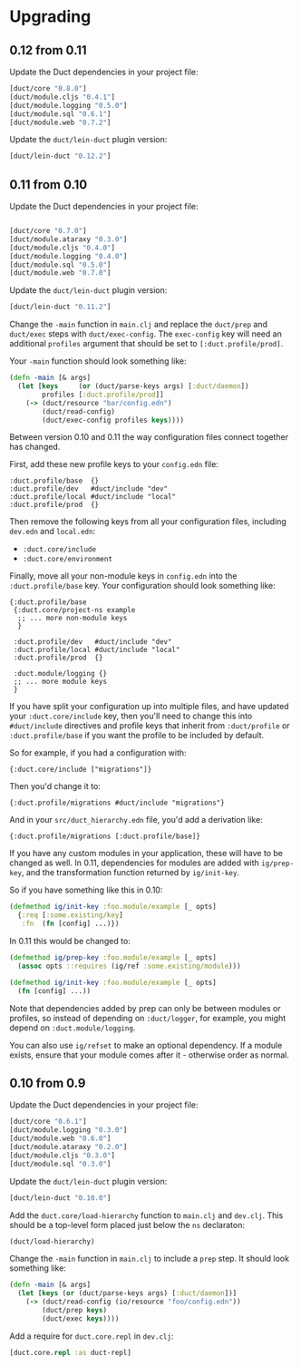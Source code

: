 # Upgrading

## 0.12 from 0.11

Update the Duct dependencies in your project file:

```clojure
[duct/core "0.8.0"]
[duct/module.cljs "0.4.1"]
[duct/module.logging "0.5.0"]
[duct/module.sql "0.6.1"]
[duct/module.web "0.7.2"]
```

Update the `duct/lein-duct` plugin version:

```clojure
[duct/lein-duct "0.12.2"]
```

## 0.11 from 0.10

Update the Duct dependencies in your project file:

```clojure

[duct/core "0.7.0"]
[duct/module.ataraxy "0.3.0"]
[duct/module.cljs "0.4.0"]
[duct/module.logging "0.4.0"]
[duct/module.sql "0.5.0"]
[duct/module.web "0.7.0"]
```

Update the `duct/lein-duct` plugin version:

```clojure
[duct/lein-duct "0.11.2"]
```

Change the `-main` function in `main.clj` and replace the `duct/prep`
and `duct/exec` steps with `duct/exec-config`. The `exec-config` key
will need an additional `profiles` argument that should be set to
`[:duct.profile/prod]`.

Your `-main` function should look something like:

```clojure
(defn -main [& args]
  (let [keys     (or (duct/parse-keys args) [:duct/daemon])
        profiles [:duct.profile/prod]]
    (-> (duct/resource "bar/config.edn")
        (duct/read-config)
        (duct/exec-config profiles keys))))
```

Between version 0.10 and 0.11 the way configuration files connect
together has changed.

First, add these new profile keys to your `config.edn` file:

```edn
:duct.profile/base  {}
:duct.profile/dev   #duct/include "dev"
:duct.profile/local #duct/include "local"
:duct.profile/prod  {}
```

Then remove the following keys from all your configuration files,
including `dev.edn` and `local.edn`:

* `:duct.core/include`
* `:duct.core/environment`

Finally, move all your non-module keys in `config.edn` into the
`:duct.profile/base` key. Your configuration should look something
like:

```edn
{:duct.profile/base
 {:duct.core/project-ns example
  ;; ... more non-module keys
  }

 :duct.profile/dev   #duct/include "dev"
 :duct.profile/local #duct/include "local"
 :duct.profile/prod  {}

 :duct.module/logging {}
 ;; ... more module keys
 }
```

If you have split your configuration up into multiple files, and have
updated your `:duct.core/include` key, then you'll need to change this
into `#duct/include` directives and profile keys that inherit from
`:duct/profile` or `:duct.profile/base` if you want the profile to be
included by default.

So for example, if you had a configuration with:

```edn
{:duct.core/include ["migrations"]}
```

Then you'd change it to:

```edn
{:duct.profile/migrations #duct/include "migrations"}
```

And in your `src/duct_hierarchy.edn` file, you'd add a derivation
like:

```edn
{:duct.profile/migrations [:duct.profile/base]}
```

If you have any custom modules in your application, these will have to
be changed as well. In 0.11, dependencies for modules are added with
`ig/prep-key`, and the transformation function returned by
`ig/init-key`.

So if you have something like this in 0.10:

```clojure
(defmethod ig/init-key :foo.module/example [_ opts]
  {:req [:some.existing/key]
   :fn  (fn [config] ...)})
```

In 0.11 this would be changed to:

```clojure
(defmethod ig/prep-key :foo.module/example [_ opts]
  (assoc opts ::requires (ig/ref :some.existing/module)))

(defmethod ig/init-key :foo.module/example [_ opts]
  (fn [config] ...))
```

Note that dependencies added by prep can only be between modules or
profiles, so instead of depending on `:duct/logger`, for example, you
might depend on `:duct.module/logging`.

You can also use `ig/refset` to make an optional dependency. If a
module exists, ensure that your module comes after it - otherwise
order as normal.

## 0.10 from 0.9

Update the Duct dependencies in your project file:

```clojure
[duct/core "0.6.1"]
[duct/module.logging "0.3.0"]
[duct/module.web "0.6.0"]
[duct/module.ataraxy "0.2.0"]
[duct/module.cljs "0.3.0"]
[duct/module.sql "0.3.0"]
```

Update the `duct/lein-duct` plugin version:

```clojure
[duct/lein-duct "0.10.0"]
```

Add the `duct.core/load-hierarchy` function to `main.clj` and
`dev.clj`. This should be a top-level form placed just below the `ns`
declaraton:

```clojure
(duct/load-hierarchy)
```

Change the `-main` function in `main.clj` to include a `prep` step. It
should look something like:

```clojure
(defn -main [& args]
  (let [keys (or (duct/parse-keys args) [:duct/daemon])]
    (-> (duct/read-config (io/resource "foo/config.edn"))
        (duct/prep keys)
        (duct/exec keys))))
```

Add a require for `duct.core.repl` in `dev.clj`:

```clojure
[duct.core.repl :as duct-repl]
```
